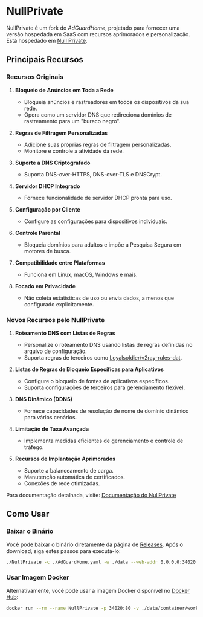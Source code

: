 # NullPrivate

NullPrivate é um fork do _AdGuardHome_, projetado para fornecer uma versão hospedada em SaaS com recursos aprimorados e personalização. Está hospedado em [Null Private](https://nullprivate.com).

## Principais Recursos

### Recursos Originais

1. **Bloqueio de Anúncios em Toda a Rede**

   - Bloqueia anúncios e rastreadores em todos os dispositivos da sua rede.
   - Opera como um servidor DNS que redireciona domínios de rastreamento para um "buraco negro".

2. **Regras de Filtragem Personalizadas**

   - Adicione suas próprias regras de filtragem personalizadas.
   - Monitore e controle a atividade da rede.

3. **Suporte a DNS Criptografado**

   - Suporta DNS-over-HTTPS, DNS-over-TLS e DNSCrypt.

4. **Servidor DHCP Integrado**

   - Fornece funcionalidade de servidor DHCP pronta para uso.

5. **Configuração por Cliente**

   - Configure as configurações para dispositivos individuais.

6. **Controle Parental**

   - Bloqueia domínios para adultos e impõe a Pesquisa Segura em motores de busca.

7. **Compatibilidade entre Plataformas**

   - Funciona em Linux, macOS, Windows e mais.

8. **Focado em Privacidade**
   - Não coleta estatísticas de uso ou envia dados, a menos que configurado explicitamente.

### Novos Recursos pelo NullPrivate

1. **Roteamento DNS com Listas de Regras**

   - Personalize o roteamento DNS usando listas de regras definidas no arquivo de configuração.
   - Suporta regras de terceiros como [Loyalsoldier/v2ray-rules-dat](https://github.com/Loyalsoldier/v2ray-rules-dat).

2. **Listas de Regras de Bloqueio Específicas para Aplicativos**

   - Configure o bloqueio de fontes de aplicativos específicos.
   - Suporta configurações de terceiros para gerenciamento flexível.

3. **DNS Dinâmico (DDNS)**

   - Fornece capacidades de resolução de nome de domínio dinâmico para vários cenários.

4. **Limitação de Taxa Avançada**

   - Implementa medidas eficientes de gerenciamento e controle de tráfego.

5. **Recursos de Implantação Aprimorados**
   - Suporte a balanceamento de carga.
   - Manutenção automática de certificados.
   - Conexões de rede otimizadas.

Para documentação detalhada, visite: [Documentação do NullPrivate](https://nullprivate.com/docs/)

## Como Usar

### Baixar o Binário

Você pode baixar o binário diretamente da página de [Releases](https://github.com/NullPrivate/NullPrivate/releases). Após o download, siga estes passos para executá-lo:

```bash
./NullPrivate -c ./AdGuardHome.yaml -w ./data --web-addr 0.0.0.0:34020 --local-frontend --no-check-update --verbose
```

### Usar Imagem Docker

Alternativamente, você pode usar a imagem Docker disponível no [Docker Hub](https://hub.docker.com/repository/docker/nullprivate/nullprivate):

```bash
docker run --rm --name NullPrivate -p 34020:80 -v ./data/container/work:/opt/adguardhome/work -v ./data/container/conf:/opt/adguardhome/conf nullprivate/nullprivate:latest
```